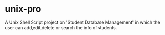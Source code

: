 # unix-pro
A Unix Shell Script project on "Student Database Management" in which the user can add,edit,delete or search the info of students.
